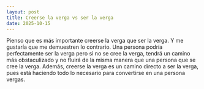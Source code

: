 ```yaml
---
layout: post
title: Creerse la verga vs ser la verga
date: 2025-10-15
---
```


Pienso que es más importante creerse la verga que ser la verga. Y me gustaría que me demuestren lo contrario.
Una persona podría perfectamente ser la verga pero si no se cree la verga, tendrá un camino más obstaculizado y no fluirá de la misma manera que una persona que se cree la verga. Además, creerse la verga es un camino directo a ser la verga, pues está haciendo todo lo necesario para convertirse en una persona vergas.
